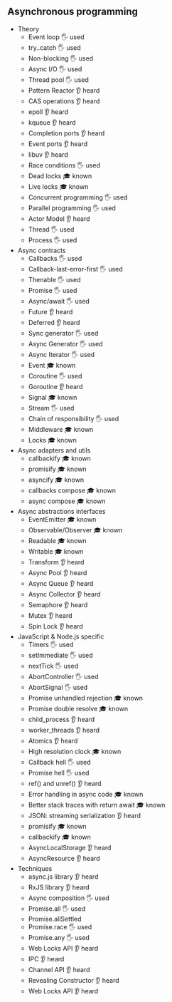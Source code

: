## Asynchronous programming

- Theory
  - Event loop 🖐️ used
  - try..catch 🖐️ used
  - Non-blocking 🖐️ used
  - Async I/O 🖐️ used
  - Thread pool 🖐️ used
  - Pattern Reactor 👂 heard
  - CAS operations 👂 heard
  - epoll 👂 heard
  - kqueue 👂 heard
  - Completion ports 👂 heard
  - Event ports 👂 heard
  - libuv 👂 heard
  - Race conditions 🖐️ used
  - Dead locks 🎓 known
  - Live locks 🎓 known
  - Concurrent programming 🖐️ used
  - Parallel programming 🖐️ used
  - Actor Model 👂 heard
  - Thread 🖐️ used
  - Process 🖐️ used
- Async contracts
  - Callbacks 🖐️ used
  - Callback-last-error-first 🖐️ used
  - Thenable 🖐️ used
  - Promise 🖐️ used
  - Async/await 🖐️ used
  - Future 👂 heard
  - Deferred 👂 heard
  - Sync generator 🖐️ used
  - Async Generator 🖐️ used
  - Async Iterator 🖐️ used
  - Event 🎓 known
  - Coroutine 🖐️ used
  - Goroutine 👂 heard
  - Signal 🎓 known
  - Stream 🖐️ used
  - Chain of responsibility 🖐️ used
  - Middleware 🎓 known
  - Locks 🎓 known
- Async adapters and utils
  - callbackify 🎓 known
  - promisify 🎓 known
  - asyncify 🎓 known
  - callbacks compose 🎓 known
  - async compose 🎓 known
- Async abstractions interfaces
  - EventEmitter 🎓 known
  - Observable/Observer 🎓 known
  - Readable 🎓 known
  - Writable 🎓 known
  - Transform 👂 heard
  - Async Pool 👂 heard
  - Async Queue 👂 heard
  - Async Collector 👂 heard
  - Semaphore 👂 heard
  - Mutex 👂 heard
  - Spin Lock 👂 heard
- JavaScript & Node.js specific
  - Timers 🖐️ used
  - setImmediate 🖐️ used
  - nextTick 🖐️ used
  - AbortController 🖐️ used
  - AbortSignal 🖐️ used
  - Promise unhandled rejection 🎓 known
  - Promise double resolve 🎓 known
  - child_process 👂 heard
  - worker_threads 👂 heard
  - Atomics 👂 heard
  - High resolution clock 🎓 known
  - Callback hell 🖐️ used
  - Promise hell 🖐️ used
  - ref() and unref() 👂 heard
  - Error handling in async code 🎓 known
  - Better stack traces with return await 🎓 known
  - JSON: streaming serialization 👂 heard
  - promisify 🎓 known
  - callbackify 🎓 known
  - AsyncLocalStorage 👂 heard
  - AsyncResource 👂 heard
- Techniques
  - async.js library 👂 heard
  - RxJS library 👂 heard
  - Async composition 🖐️ used
  - Promise.all 🖐️ used
  - Promise.allSettled
  - Promise.race 🖐️ used
  - Promise.any 🖐️ used
  - Web Locks API 👂 heard
  - IPC 👂 heard
  - Channel API 👂 heard
  - Revealing Constructor 👂 heard
  - Web Locks API 👂 heard
